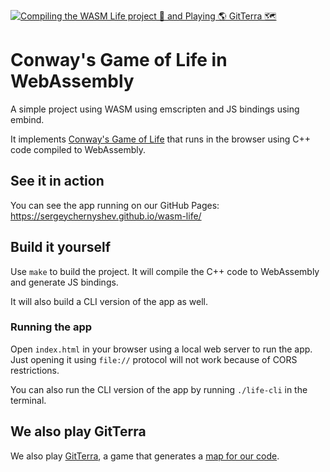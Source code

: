 [![Compiling the WASM Life project 🌱 and Playing 🌎 GitTerra 🗺️](https://github.com/sergeychernyshev/wasm-life/actions/workflows/life_and_gitterra.yml/badge.svg)](https://github.com/sergeychernyshev/wasm-life/actions/workflows/life_and_gitterra.yml)

# Conway's Game of Life in WebAssembly

A simple project using WASM using emscripten and JS bindings using embind.

It implements [Conway's Game of Life](https://en.wikipedia.org/wiki/Conway%27s_Game_of_Life) that runs in the browser using C++ code compiled to WebAssembly.

## See it in action

You can see the app running on our GitHub Pages:
https://sergeychernyshev.github.io/wasm-life/

## Build it yourself

Use `make` to build the project. It will compile the C++ code to WebAssembly and generate JS bindings.

It will also build a CLI version of the app as well.

### Running the app

Open `index.html` in your browser using a local web server to run the app. Just opening it using `file://` protocol will not work because of CORS restrictions.

You can also run the CLI version of the app by running `./life-cli` in the terminal.

## We also play GitTerra

We also play [GitTerra](https://gitterra.com/), a game that generates a [map for our code](https://sergeychernyshev.github.io/wasm-life/gitterra/).
